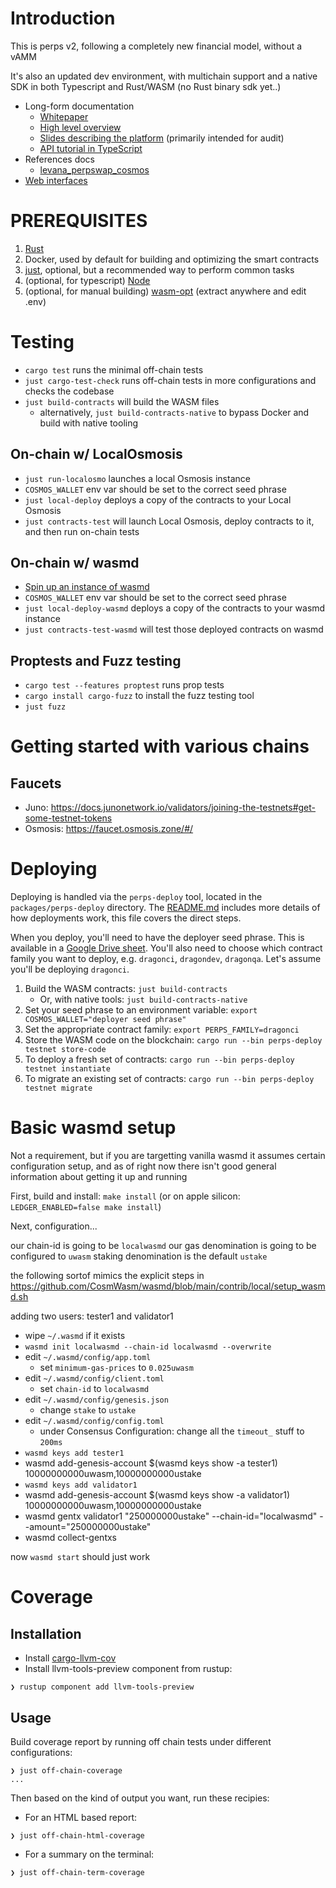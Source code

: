 # Introduction

This is perps v2, following a completely new financial model, without a vAMM

It's also an updated dev environment, with multichain support and a native SDK in both Typescript and Rust/WASM (no Rust binary sdk yet..)

- Long-form documentation
    - [Whitepaper](https://www.notion.so/levana-protocol/Levana-Well-funded-Perpetuals-Whitepaper-9805a6eba56d429b839f5551dbb65c40)
    - [High level overview](https://docs.levana.exchange/high-level-overview)
    - [Slides describing the platform](https://docs.levana.exchange/slides/) (primarily intended for audit)
    - [API tutorial in TypeScript](https://docs.levana.exchange/api-tutorial-ts/introduction)
- References docs
    - [levana_perpswap_cosmos](https://apidocs.levana.exchange/levana_perpswap_cosmos/)
- [Web interfaces](https://staff.levana.finance/perps-sites)

# PREREQUISITES

1. [Rust](https://www.rust-lang.org/tools/install)
2. Docker, used by default for building and optimizing the smart contracts
3. [just](https://github.com/casey/just), optional, but a recommended way to perform common tasks
4. (optional, for typescript) [Node](https://nodejs.org/en/download/)
5. (optional, for manual building) [wasm-opt](https://github.com/WebAssembly/binaryen/releases) (extract anywhere and edit .env)

# Testing

* `cargo test` runs the minimal off-chain tests
* `just cargo-test-check` runs off-chain tests in more configurations and checks the codebase
* `just build-contracts` will build the WASM files
  * alternatively, `just build-contracts-native` to bypass Docker and build with native tooling

## On-chain w/ LocalOsmosis

* `just run-localosmo` launches a local Osmosis instance
* `COSMOS_WALLET` env var should be set to the correct seed phrase
* `just local-deploy` deploys a copy of the contracts to your Local Osmosis
* `just contracts-test` will launch Local Osmosis, deploy contracts to it, and then run on-chain tests

## On-chain w/ wasmd

* [Spin up an instance of wasmd](#basic-wasmd-setup)
* `COSMOS_WALLET` env var should be set to the correct seed phrase
* `just local-deploy-wasmd` deploys a copy of the contracts to your wasmd instance
* `just contracts-test-wasmd` will test those deployed contracts on wasmd

## Proptests and Fuzz testing

* `cargo test --features proptest` runs prop tests
* `cargo install cargo-fuzz` to install the fuzz testing tool
* `just fuzz`


# Getting started with various chains

## Faucets

* Juno: https://docs.junonetwork.io/validators/joining-the-testnets#get-some-testnet-tokens
* Osmosis: https://faucet.osmosis.zone/#/

# Deploying

Deploying is handled via the `perps-deploy` tool, located in the `packages/perps-deploy` directory. The [README.md](packages/perps-deploy/README.md) includes more details of how deployments work, this file covers the direct steps.

When you deploy, you'll need to have the deployer seed phrase. This is available in a [Google Drive sheet](https://docs.google.com/spreadsheets/d/1ILEkU8wqtQGO_bqxsSVORflwtY-4kj20dmTe9uOh3-4/edit?usp=share_link). You'll also need to choose which contract family you want to deploy, e.g. `dragonci`, `dragondev`, `dragonqa`. Let's assume you'll be deploying `dragonci`.

1. Build the WASM contracts: `just build-contracts`
    * Or, with native tools: `just build-contracts-native`
2. Set your seed phrase to an environment variable: `export COSMOS_WALLET="deployer seed phrase"`
3. Set the appropriate contract family: `export PERPS_FAMILY=dragonci`
4. Store the WASM code on the blockchain: `cargo run --bin perps-deploy testnet store-code`
5. To deploy a fresh set of contracts: `cargo run --bin perps-deploy testnet instantiate`
6. To migrate an existing set of contracts: `cargo run --bin perps-deploy testnet migrate`

# Basic wasmd setup

Not a requirement, but if you are targetting vanilla wasmd it assumes certain configuration setup, and as of right now there isn't good general information about getting it up and running

First, build and install: `make install` (or on apple silicon: `LEDGER_ENABLED=false make install`)

Next, configuration...

our chain-id is going to be `localwasmd`
our gas denomination is going to be configured to `uwasm`
staking denomination is the default `ustake`

the following sortof mimics the explicit steps in https://github.com/CosmWasm/wasmd/blob/main/contrib/local/setup_wasmd.sh

adding two users: tester1 and validator1

* wipe `~/.wasmd` if it exists
* `wasmd init localwasmd --chain-id localwasmd --overwrite`
* edit `~/.wasmd/config/app.toml`
  * set `minimum-gas-prices` to `0.025uwasm`
* edit `~/.wasmd/config/client.toml`
  * set `chain-id` to `localwasmd`
* edit `~/.wasmd/config/genesis.json`
  * change `stake` to `ustake`
* edit `~/.wasmd/config/config.toml`
  * under Consensus Configuration: change all the `timeout_` stuff to `200ms`
* `wasmd keys add tester1`
* wasmd add-genesis-account $(wasmd keys show -a tester1) 10000000000uwasm,10000000000ustake
* `wasmd keys add validator1`
* wasmd add-genesis-account $(wasmd keys show -a validator1) 10000000000uwasm,10000000000ustake
* wasmd gentx validator1 "250000000ustake" --chain-id="localwasmd" --amount="250000000ustake"
* wasmd collect-gentxs

now `wasmd start` should just work

# Coverage

## Installation

- Install [cargo-llvm-cov](https://github.com/taiki-e/cargo-llvm-cov/releases)
- Install llvm-tools-preview component from rustup:

``` shellsession
❯ rustup component add llvm-tools-preview
```

## Usage

Build coverage report by running off chain tests under different
configurations:

``` shellsession
❯ just off-chain-coverage
...
```

Then based on the kind of output you want, run these recipies:

- For an HTML based report:

``` shellsession
❯ just off-chain-html-coverage
```

- For a summary on the terminal:

``` shellsession
❯ just off-chain-term-coverage
```
